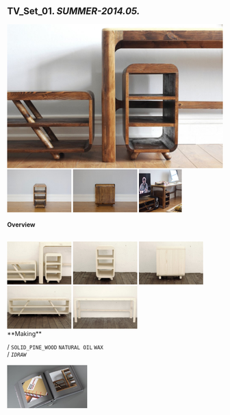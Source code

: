 
## TV_Set_01. _SUMMER-2014.05._  
![TV_Set_01](/projects/TV_Set_01/100.jpg)<a href="https://ewwgene.github.io/projects/TV_Set_01/102.jpg"><img src="/projects/TV_Set_01/102.jpg" height="100"></a> <a href="https://ewwgene.github.io/projects/TV_Set_01/103.jpg"><img src="/projects/TV_Set_01/103.jpg" height="100"></a> <a href="https://ewwgene.github.io/projects/TV_Set_01/111.jpg"><img src="/projects/TV_Set_01/111.jpg" height="100"></a> 
<br>  
**Overview**  
 
<br>
<a href="https://ewwgene.github.io/projects/TV_Set_01/Making/001.jpg"><img src="/projects/TV_Set_01/Making/001.jpg" height="100"></a> <a href="https://ewwgene.github.io/projects/TV_Set_01/Making/005.jpg"><img src="/projects/TV_Set_01/Making/005.jpg" height="100"></a> <a href="https://ewwgene.github.io/projects/TV_Set_01/Making/006.jpg"><img src="/projects/TV_Set_01/Making/006.jpg" height="100"></a> <a href="https://ewwgene.github.io/projects/TV_Set_01/Making/008.jpg"><img src="/projects/TV_Set_01/Making/008.jpg" height="100"></a> <a href="https://ewwgene.github.io/projects/TV_Set_01/Making/009.jpg"><img src="/projects/TV_Set_01/Making/009.jpg" height="100"></a> <br>  
**Making**  
  
/
`SOLID_PINE_WOOD` `NATURAL OIL` `WAX`   
/
_`IDRAW`_   
<br>
<a href="https://ewwgene.github.io/projects/TV_Set_01/300.jpg"><img src="/projects/TV_Set_01/300.jpg" height="100"></a> 
<br>

